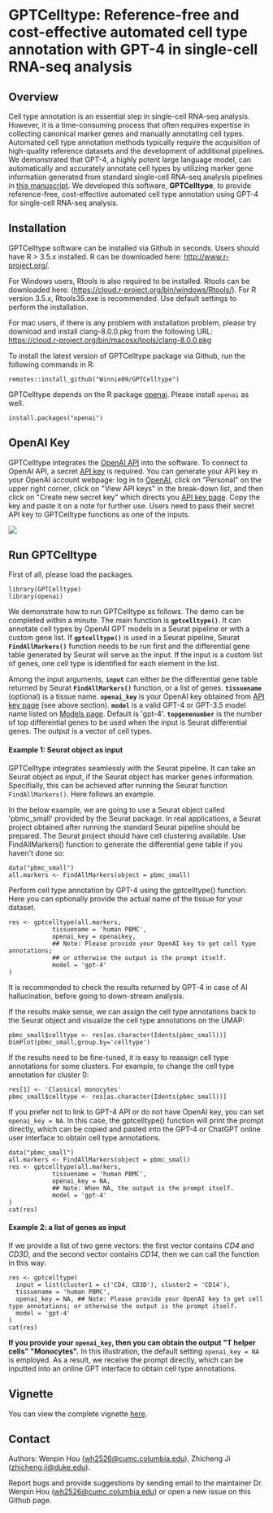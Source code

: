 GPTCelltype: Reference-free and cost-effective automated cell type annotation
  with GPT-4 in single-cell RNA-seq analysis
====

## Overview
Cell type annotation is an essential step in single-cell RNA-seq analysis. However, it is a time-consuming process that often requires expertise in collecting canonical marker genes and manually annotating cell types. Automated cell type annotation methods typically require the acquisition of high-quality reference datasets and the development of additional pipelines. We demonstrated that GPT-4, a highly potent large language model, can automatically and accurately annotate cell types by utilizing marker gene information generated from standard single-cell RNA-seq analysis pipelines in [this manuscript](https://www.biorxiv.org/content/10.1101/2023.04.16.537094v1). 
We developed this software, **GPTCelltype**, to provide reference-free, cost-effective automated cell type annotation using GPT-4 for single-cell RNA-seq analysis.


## Installation 

GPTCelltype software can be installed via Github in seconds. Users should have R > 3.5.x installed. R can be downloaded here: http://www.r-project.org/.

For Windows users, Rtools is also required to be installed. Rtools can be downloaded here: (https://cloud.r-project.org/bin/windows/Rtools/). For R version 3.5.x, Rtools35.exe is recommended. Use default settings to perform the installation.

For mac users, if there is any problem with installation problem, please try download and install clang-8.0.0.pkg from the following URL: https://cloud.r-project.org/bin/macosx/tools/clang-8.0.0.pkg

To install the latest version of GPTCelltype package via Github, run the following commands in R:
```{r eval = FALSE}
remotes::install_github("Winnie09/GPTCelltype")
```

GPTCelltype depends on the R package [openai](https://cran.r-project.org/web/packages/openai/index.html). Please install `openai` as well. 

```{r eval = FALSE}
install.packages("openai")
```

## OpenAI Key

GPTCelltype integrates the [OpenAI API](https://platform.openai.com/account/api-keys) into the software. To connect to OpenAI API, a secret [API key](https://platform.openai.com/account/api-keys) is required. You can generate your API key in your OpenAI account webpage: log in to [OpenAI](https://openai.com/), click on "Personal" on the upper right corner, click on "View API keys" in the break-down list, and then click on "Create new secret key" which directs you [API key page](https://platform.openai.com/account/api-keys). Copy the key and paste it on a note for further use. Users need to pass their secret API key to GPTCelltype functions as one of the inputs. 


![](/Users/wenpinhou/Dropbox/gptcelltype/github/GPTCelltype/vignettes/openaikeypage.png)

## Run GPTCelltype

First of all, please load the packages.
```{r}
library(GPTCelltype)
library(openai)
```

We demonstrate how to run GPTCelltype as follows.  The demo can be completed within a minute. The main function is **`gptcelltype()`**. It can annotate cell types by OpenAI GPT models in a Seurat pipeline or with a custom gene list. If **`gptcelltype()`** is used in a Seurat pipeline, Seurat **`FindAllMarkers()`** function needs to be run first and the differential gene table generated by Seurat will serve as the input. If the input is a custom list of genes, one cell type is identified for each element in the list. 

Among the input arguments, **`input`** can either be the differential gene table returned by Seurat **`FindAllMarkers()`** function, or a list of genes.
**`tissuename`** (optional) is a tissue name.
**`openai_key`** is your OpenAI key obtained from [API key page](https://platform.openai.com/account/api-keys) (see above section).
**`model`** is a valid GPT-4 or GPT-3.5 model name listed on [Models page](https://platform.openai.com/docs/models). Default is 'gpt-4'.
**`topgenenumber`** is the number of top differential genes to be used when the input is Seurat differential genes. The output is a vector of cell types.


#### Example 1: Seurat object as input

GPTCelltype integrates seamlessly with the Seurat pipeline. It can take an Seurat object as input, if the Seurat object has marker genes information. Specifially, this can be achieved after running the Seurat function `FindAllMarkers()`. Here follows an example.


In the below example, we are going to use a Seurat object called 'pbmc_small' provided by the Seurat package. In real applications, a Seurat project obtained after running the standard Seurat pipeline should be prepared. The Seurat project should have cell clustering available. Use FindAllMarkers() function to generate the differential gene table if you haven't done so:

```{r eval = FALSE}
data("pbmc_small")
all.markers <- FindAllMarkers(object = pbmc_small)
```

Perform cell type annotation by GPT-4 using the gptcelltype() function. Here you can optionally provide the actual name of the tissue for your dataset.
```{r eval = FALSE}
res <- gptcelltype(all.markers, 
            tissuename = 'human PBMC', 
            openai_key = openaikey, 
            ## Note: Please provide your OpenAI key to get cell type annotations;
            ## or otherwise the output is the prompt itself.
            model = 'gpt-4'
)
```

It is recommended to check the results returned by GPT-4 in case of AI hallucination, before going to down-stream analysis.

If the results make sense, we can assign the cell type annotations back to the Seurat object and visualize the cell type annotations on the UMAP:

```{r eval = FALSE}
pbmc_small$celltype <- res[as.character(Idents(pbmc_small))]
DimPlot(pbmc_small,group.by='celltype')
```

If the results need to be fine-tuned, it is easy to reassign cell type annotations for some clusters. For example, to change the cell type annotation for cluster 0:

```{r eval = FALSE}
res[1] <- 'Classical monocytes'
pbmc_small$celltype <- res[as.character(Idents(pbmc_small))]
```

If you prefer not to link to GPT-4 API or do not have OpenAI key, you can set `openai_key = NA`. In this case, the gptcelltype() function will print the prompt directly, which can be copied and pasted into the GPT-4 or ChatGPT online user interface to obtain cell type annotations.

```{r eval = FALSE}
data("pbmc_small")
all.markers <- FindAllMarkers(object = pbmc_small)
res <- gptcelltype(all.markers, 
            tissuename = 'human PBMC', 
            openai_key = NA, 
            ## Note: When NA, the output is the prompt itself.
            model = 'gpt-4'
)
cat(res)
```


####  Example 2: a list of genes as input

If we provide a list of two gene vectors: the first vector contains *CD4* and *CD3D*, and the second vector contains *CD14*, then we can call the function in this way:
```{r}
res <- gptcelltype(
  input = list(cluster1 = c('CD4, CD3D'), cluster2 = 'CD14'),
  tissuename = 'human PBMC',
  openai_key = NA, ## Note: Please provide your OpenAI key to get cell type annotations; or otherwise the output is the prompt itself.
  model = 'gpt-4'
)
cat(res)
```

**If you provide your `openai_key`, then you can obtain the output "T helper cells" "Monocytes".**
In this illustration, the default setting `openai_key = NA` is employed. As a result, we receive the prompt directly, which can be inputted into an online GPT interface to obtain cell type annotations.

## Vignette

You can view the complete vignette [here](https://winnie09.github.io/Wenpin_Hou/pages/gptcelltype.html).


## Contact

Authors: Wenpin Hou (wh2526@cumc.columbia.edu), Zhicheng Ji (zhicheng.ji@duke.edu).

Report bugs and provide suggestions by sending email to the maintainer Dr. Wenpin Hou (wh2526@cumc.columbia.edu) or open a new issue on this Github page. 
